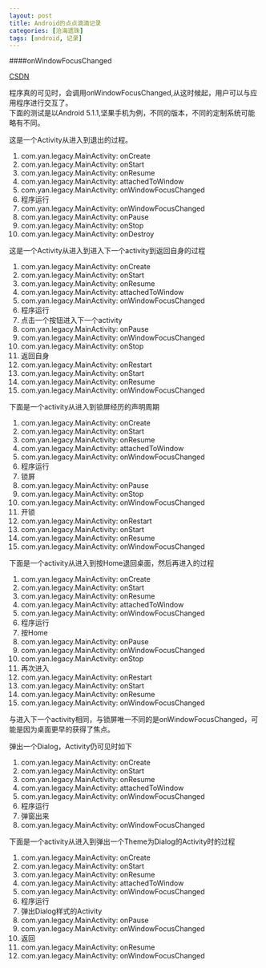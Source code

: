 ```yaml
---
layout: post
title: Android的点点滴滴记录
categories: [沧海遗珠]
tags: [android, 记录]
---
```


####onWindowFocusChanged

[CSDN](http://blog.csdn.net/pi9nc/article/details/9237031)

程序真的可见时，会调用onWindowFocusChanged,从这时候起，用户可以与应用程序进行交互了。<br>
下面的测试是以Android 5.1.1,坚果手机为例，不同的版本，不同的定制系统可能略有不同。

这是一个Activity从进入到退出的过程。

1. com.yan.legacy.MainActivity: onCreate
2. com.yan.legacy.MainActivity: onStart
3. com.yan.legacy.MainActivity: onResume
4. com.yan.legacy.MainActivity: attachedToWindow
5. com.yan.legacy.MainActivity: onWindowFocusChanged
6. 程序运行
6. com.yan.legacy.MainActivity: onWindowFocusChanged
7. com.yan.legacy.MainActivity: onPause
8. com.yan.legacy.MainActivity: onStop
9. com.yan.legacy.MainActivity: onDestroy

这是一个Activity从进入到进入下一个activity到返回自身的过程

1. com.yan.legacy.MainActivity: onCreate
2. com.yan.legacy.MainActivity: onStart
3. com.yan.legacy.MainActivity: onResume
4. com.yan.legacy.MainActivity: attachedToWindow
5. com.yan.legacy.MainActivity: onWindowFocusChanged
6. 程序运行
7. 点击一个按钮进入下一个activity
6. com.yan.legacy.MainActivity: onPause
7. com.yan.legacy.MainActivity: onWindowFocusChanged
8. com.yan.legacy.MainActivity: onStop
9. 返回自身
9. com.yan.legacy.MainActivity: onRestart
10. com.yan.legacy.MainActivity: onStart
11. com.yan.legacy.MainActivity: onResume
12. com.yan.legacy.MainActivity: onWindowFocusChanged

下面是一个activity从进入到锁屏经历的声明周期

1. com.yan.legacy.MainActivity: onCreate
2. com.yan.legacy.MainActivity: onStart
3. com.yan.legacy.MainActivity: onResume
4. com.yan.legacy.MainActivity: attachedToWindow
5. com.yan.legacy.MainActivity: onWindowFocusChanged
6. 程序运行
7. 锁屏
6. com.yan.legacy.MainActivity: onPause
7. com.yan.legacy.MainActivity: onStop
8. com.yan.legacy.MainActivity: onWindowFocusChanged
9. 开锁
10. com.yan.legacy.MainActivity: onRestart
11. com.yan.legacy.MainActivity: onStart
12. com.yan.legacy.MainActivity: onResume
13. com.yan.legacy.MainActivity: onWindowFocusChanged


下面是一个activity从进入到按Home退回桌面，然后再进入的过程

1. com.yan.legacy.MainActivity: onCreate
2. com.yan.legacy.MainActivity: onStart
3. com.yan.legacy.MainActivity: onResume
4. com.yan.legacy.MainActivity: attachedToWindow
5. com.yan.legacy.MainActivity: onWindowFocusChanged
6. 程序运行
7. 按Home
6. com.yan.legacy.MainActivity: onPause
7. com.yan.legacy.MainActivity: onWindowFocusChanged
8. com.yan.legacy.MainActivity: onStop
9. 再次进入
9. com.yan.legacy.MainActivity: onRestart
10. com.yan.legacy.MainActivity: onStart
11. com.yan.legacy.MainActivity: onResume
12. com.yan.legacy.MainActivity: onWindowFocusChanged

与进入下一个activity相同，与锁屏唯一不同的是onWindowFocusChanged，可能是因为桌面更早的获得了焦点。

弹出一个Dialog，Activity仍可见时如下

1. com.yan.legacy.MainActivity: onCreate
2. com.yan.legacy.MainActivity: onStart
3. com.yan.legacy.MainActivity: onResume
4. com.yan.legacy.MainActivity: attachedToWindow
5. com.yan.legacy.MainActivity: onWindowFocusChanged
6. 程序运行
6. 弹窗出来
6. com.yan.legacy.MainActivity: onWindowFocusChanged

下面是一个activity从进入到弹出一个Theme为Dialog的Activity时的过程

1. com.yan.legacy.MainActivity: onCreate
2. com.yan.legacy.MainActivity: onStart
3. com.yan.legacy.MainActivity: onResume
4. com.yan.legacy.MainActivity: attachedToWindow
5. com.yan.legacy.MainActivity: onWindowFocusChanged
6. 程序运行
7. 弹出Dialog样式的Activity
6. com.yan.legacy.MainActivity: onPause
7. com.yan.legacy.MainActivity: onWindowFocusChanged
8. 返回
8. com.yan.legacy.MainActivity: onResume
9. com.yan.legacy.MainActivity: onWindowFocusChanged
